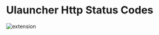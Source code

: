 # Ulauncher Http Status Codes
![extension](https://github.com/user-attachments/assets/3b99b870-373b-44a8-9e17-bc42d6e0a8cb)
